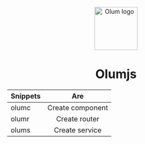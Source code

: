 <p align="center"><img width="100" src="https://eissa.xyz/olumjs/logo.png" alt="Olum logo"></p>

<h1 align="center">Olumjs</h1>

| Snippets |      Are     
|----------|:-------------:
| olumc    |  Create component
| olumr    |  Create router   
| olums    |  Create service
